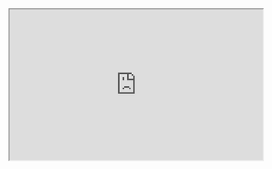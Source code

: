 <iframe src="https://liaojunjun.github.io/nice/root/javascript/confirm_demo.html" width="100%" height="300"></iframe>
